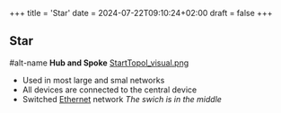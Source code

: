 +++
title = 'Star'
date = 2024-07-22T09:10:24+02:00
draft = false
+++

## Star 

#alt-name **Hub and Spoke** 
[StartTopol_visual.png](/StartTopol_visual.png)
- Used in most large and smal networks 
- All devices are connected to the central device
- Switched [Ethernet](/Network/Ref_OSI/Ethernet.md) network
  *The swich is in the middle*
